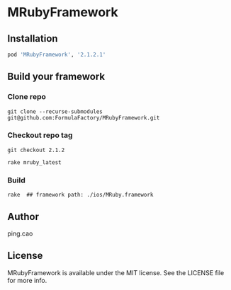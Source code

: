# MRubyFramework

## Installation

```ruby
pod 'MRubyFramework', '2.1.2.1'
```

## Build your framework

### Clone repo 
```
git clone --recurse-submodules git@github.com:FormulaFactory/MRubyFramework.git
```

### Checkout repo tag
```
git checkout 2.1.2

rake mruby_latest
```

### Build 
```
rake  ## framework path: ./ios/MRuby.framework   
```

## Author

ping.cao

## License

MRubyFramework is available under the MIT license. See the LICENSE file for more info.
